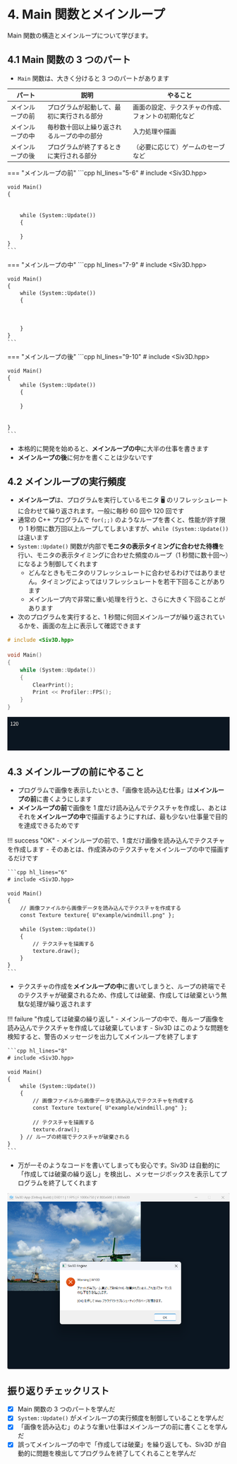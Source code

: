 # 4. Main 関数とメインループ
Main 関数の構造とメインループについて学びます。

## 4.1 Main 関数の 3 つのパート
- `Main` 関数は、大きく分けると 3 つのパートがあります

| パート | 説明 | やること |
|--|--|--|
| メインループの前 | プログラムが起動して、最初に実行される部分 | 画面の設定、テクスチャの作成、フォントの初期化など |
| メインループの中 | 毎秒数十回以上繰り返されるループの中の部分 | 入力処理や描画 |
| メインループの後 | プログラムが終了するときに実行される部分 | （必要に応じて）ゲームのセーブなど |

=== "メインループの前"
	```cpp hl_lines="5-6"
	# include <Siv3D.hpp>

	void Main()
	{


		while (System::Update())
		{

		}
	}
	```

=== "メインループの中"
	```cpp hl_lines="7-9"
	# include <Siv3D.hpp>

	void Main()
	{
		while (System::Update())
		{



		}
	}
	```

=== "メインループの後"
	```cpp hl_lines="9-10"
	# include <Siv3D.hpp>

	void Main()
	{
		while (System::Update())
		{

		}


	}
	```

- 本格的に開発を始めると、**メインループの中**に大半の仕事を書きます
- **メインループの後**に何かを書くことは少ないです

## 4.2 メインループの実行頻度
- **メインループ**は、プログラムを実行しているモニタ 🖥️ のリフレッシュレートに合わせて繰り返されます。一般に毎秒 60 回や 120 回です
- 通常の C++ プログラムで `for(;;)` のようなループを書くと、性能が許す限り 1 秒間に数万回以上ループしてしまいますが、`while (System::Update())` は違います
- `System::Update()` 関数が内部で**モニタの表示タイミングに合わせた待機**を行い、モニタの表示タイミングに合わせた頻度のループ（1 秒間に数十回～）になるよう制御してくれます
	- どんなときもモニタのリフレッシュレートに合わせるわけではありません。タイミングによってはリフレッシュレートを若干下回ることがあります
	- メインループ内で非常に重い処理を行うと、さらに大きく下回ることがあります
- 次のプログラムを実行すると、1 秒間に何回メインループが繰り返されているかを、画面の左上に表示して確認できます

```cpp title="メインループが毎秒何回繰り返されているかを、画面の左上に表示する"
# include <Siv3D.hpp>

void Main()
{
	while (System::Update())
	{
		ClearPrint();
		Print << Profiler::FPS();
	}
}
```

![](https://raw.githubusercontent.com/Siv3D/siv3d.site.resource/main/2025/tutorial/main/2.png)


## 4.3 メインループの前にやること
- プログラムで画像を表示したいとき、「画像を読み込む仕事」は**メインループの前**に書くようにします
- **メインループの前**で画像を 1 度だけ読み込んでテクスチャを作成し、あとはそれを**メインループの中**で描画するようにすれば、最も少ない仕事量で目的を達成できるためです

!!! success "OK"
	- メインループの前で、1 度だけ画像を読み込んでテクスチャを作成します
	- そのあとは、作成済みのテクスチャをメインループの中で描画するだけです

	```cpp hl_lines="6"
	# include <Siv3D.hpp>

	void Main()
	{
		// 画像ファイルから画像データを読み込んでテクスチャを作成する
		const Texture texture{ U"example/windmill.png" };

		while (System::Update())
		{
			// テクスチャを描画する
			texture.draw();
		}
	}
	```

- テクスチャの作成を**メインループの中**に書いてしまうと、ループの終端でそのテクスチャが破棄されるため、作成しては破棄、作成しては破棄という無駄な処理が繰り返されます

!!! failure "作成しては破棄の繰り返し"
	- メインループの中で、毎ループ画像を読み込んでテクスチャを作成しては破棄しています
	- Siv3D はこのような問題を検知すると、警告のメッセージを出力してメインループを終了します

	```cpp hl_lines="8"
	# include <Siv3D.hpp>

	void Main()
	{
		while (System::Update())
		{
			// 画像ファイルから画像データを読み込んでテクスチャを作成する
			const Texture texture{ U"example/windmill.png" };

			// テクスチャを描画する
			texture.draw();
		} // ループの終端でテクスチャが破棄される
	}
	```

- 万が一そのようなコードを書いてしまっても安心です。Siv3D は自動的に「作成しては破棄の繰り返し」を検出し、メッセージボックスを表示してプログラムを終了してくれます

![](https://raw.githubusercontent.com/Siv3D/siv3d.site.resource/main/2025/tutorial/main/3.png)


## 振り返りチェックリスト
- [x] Main 関数の 3 つのパートを学んだ
- [x] `System::Update()` がメインループの実行頻度を制御していることを学んだ
- [x] 「画像を読み込む」のような重い仕事はメインループの前に書くことを学んだ
- [x] 誤ってメインループの中で「作成しては破棄」を繰り返しても、Siv3D が自動的に問題を検出してプログラムを終了してくれることを学んだ
